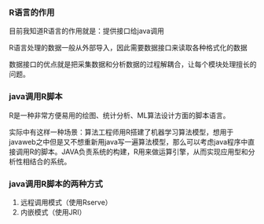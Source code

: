 
### R语言的作用

目前我知道R语言的作用就是：提供接口给java调用

R语言处理的数据一般从外部导入，因此需要数据接口来读取各种格式化的数据

数据接口的优点就是把采集数据和分析数据的过程解耦合，让每个模块处理擅长的问题。

###  java调用R脚本

R是一种非常方便易用的绘图、统计分析、ML算法设计方面的脚本语言。

实际中有这样一种场景：算法工程师用R搭建了机器学习算法模型，想用于javaweb之中但是又不想重新用java写一遍算法模型，那么可以考虑java程序中直接调用R的脚本。JAVA负责系统的构建，R用来做运算引擎，从而实现应用型和分析性相结合的系统。

### java调用R脚本的两种方式

1. 远程调用模式（使用Rserve）
2. 内嵌模式（使用JRI）





